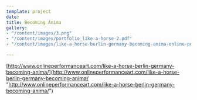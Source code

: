 ```yaml
---
template: project
date: 
title: Becoming Anima
gallery:
- "/content/images/3.png"
- "/content/images/portfolio_like-a-horse-2.pdf"
- "/content/images/like-a-horse-berlin-germany-becoming-anima-online-performance-art-festival.pdf"

---
```


[http://www.onlineperformanceart.com/like-a-horse-berlin-germany-becoming-anima/](http://www.onlineperformanceart.com/like-a-horse-berlin-germany-becoming-anima/ "http://www.onlineperformanceart.com/like-a-horse-berlin-germany-becoming-anima/")